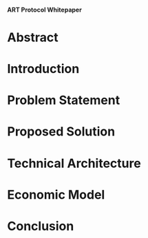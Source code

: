 #### ART Protocol Whitepaper

# Abstract

# Introduction

# Problem Statement

# Proposed Solution

# Technical Architecture

# Economic Model

# Conclusion
